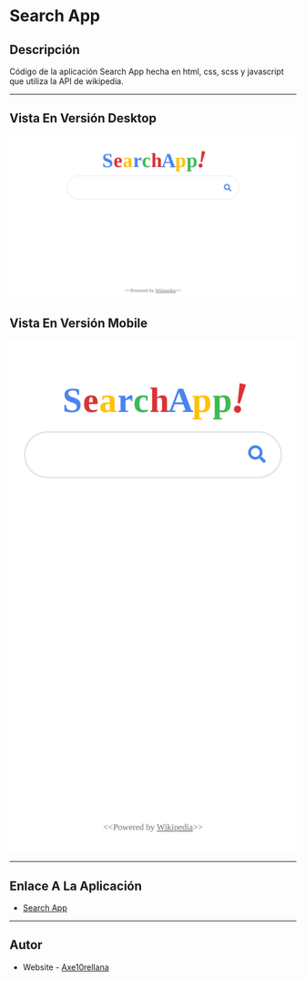 # Search App

## Descripción

Código de la aplicación Search App hecha en html, css, scss y javascript que utiliza la API de wikipedia.

---

## Vista En Versión Desktop

![Vista_En_Versión_Desktop](./assets/design/desktop-design.jpg)

## Vista En Versión Mobile

![Vista_En_Versión_Mobile](./assets/design/mobile-design.jpg)

---

## Enlace A La Aplicación

- [Search App](https://wikipedia-api-search-app.netlify.app/)

---

## Autor

- Website - [Axe10rellana](https://axe10rellana.github.io/portafolio/portafolio/)
